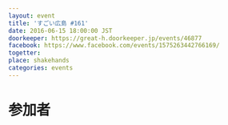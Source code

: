 ```yaml
---
layout: event
title: 'すごい広島 #161'
date: 2016-06-15 18:00:00 JST
doorkeeper: https://great-h.doorkeeper.jp/events/46877
facebook: https://www.facebook.com/events/1575263442766169/
togetter:
place: shakehands
categories: events
---
```


# 参加者
